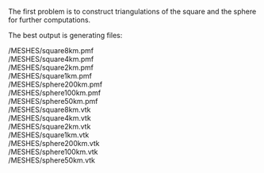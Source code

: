 The first problem is to construct triangulations of the square and the sphere for further computations.

The best output is generating files:

/MESHES/square8km.pmf \
/MESHES/square4km.pmf \
/MESHES/square2km.pmf \
/MESHES/square1km.pmf \
/MESHES/sphere200km.pmf \
/MESHES/sphere100km.pmf \
/MESHES/sphere50km.pmf \
/MESHES/square8km.vtk \
/MESHES/square4km.vtk \
/MESHES/square2km.vtk \
/MESHES/square1km.vtk \
/MESHES/sphere200km.vtk \
/MESHES/sphere100km.vtk \
/MESHES/sphere50km.vtk


